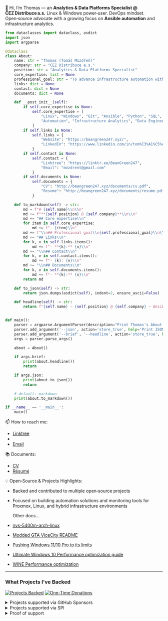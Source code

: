 👋 Hi, I’m Thomas — an **Analytics & Data Platforms Specialist @ ČEZ Distribuce a.s.**
Linux & Windows power‑user. DevOps mindset. Open‑source advocate with a growing focus on **Ansible automation** and infrastructure analytics.

```python
from dataclasses import dataclass, asdict
import json
import argparse

@dataclass
class About:
    name: str = "Thomas (Tomáš Mozdřeň)"
    company: str = "ČEZ Distribuce a.s."
    position: str = "Analytics & Data Platforms Specialist"
    core_expertise: list = None
    professional_goal: str = "To advance infrastructure automation with Ansible and enhance data-driven operations across platforms."
    links: dict = None
    contact: dict = None
    documents: dict = None

    def __post_init__(self):
        if self.core_expertise is None:
            self.core_expertise = [
                "Linux", "Windows", "Git", "Ansible", "Python", "SQL",
                "Automation", "Infrastructure Analytics", "Data Engineering"
            ]
        if self.links is None:
            self.links = {
                "Website": "https://beangreen247.xyz/",
                "LinkedIn": "https://www.linkedin.com/in/tom%C3%A1%C5%A1-mozd%C5%99e%C5%88-3382b71a6/"
            }
        if self.contact is None:
            self.contact = {
                "Linktree": "https://linktr.ee/BeanGreen247",
                "Email": "mozdrent@gmail.com"
            }
        if self.documents is None:
            self.documents = {
                "CV": "http://beangreen247.xyz/documents/cv.pdf",
                "Resume": "http://beangreen247.xyz/documents/resume.pdf"
            }

    def to_markdown(self) -> str:
        md = f"# {self.name}\\n\\n"
        md += f"**{self.position} @ {self.company}**\\n\\n"
        md += "## Core expertise\\n"
        for item in self.core_expertise:
            md += f"- {item}\\n"
        md += f"\\n## Professional goal\\n{self.professional_goal}\\n\\n"
        md += "## Links\\n"
        for k, v in self.links.items():
            md += f"- **{k}:** {v}\\n"
        md += "\\n## Contact\\n"
        for k, v in self.contact.items():
            md += f"- {k}: {v}\\n"
        md += "\\n## Documents\\n"
        for k, v in self.documents.items():
            md += f"- **{k}:** {v}\\n"
        return md

    def to_json(self) -> str:
        return json.dumps(asdict(self), indent=2, ensure_ascii=False)

    def headline(self) -> str:
        return f"{self.name} — {self.position} @ {self.company} — Ansible automation & data platforms"


def main():
    parser = argparse.ArgumentParser(description="Print Thomas's About profile in different formats")
    parser.add_argument('--json', action='store_true', help='Print JSON output')
    parser.add_argument('--brief', '--headline', action='store_true', help='Print a one-line headline')
    args = parser.parse_args()

    about = About()

    if args.brief:
        print(about.headline())
        return

    if args.json:
        print(about.to_json())
        return

    # default: markdown
    print(about.to_markdown())

if __name__ == '__main__':
    main()
```

📫 How to reach me:
* [Linktree](https://linktr.ee/BeanGreen247)
* 
* [Email](mailto:mozdrent@gmail.com)

📚 Documents:
* [CV](http://beangreen247.xyz/documents/cv.pdf)
* [Résumé](http://beangreen247.xyz/documents/resume.pdf)

💡 Open‑Source & Projects Highlights:
* Backed and contributed to multiple open‑source projects
* Focused on building automation solutions and monitoring tools for Proxmox, Linux, and hybrid infrastructure environments

  Other docs...
* [nvs-5400m-arch-linux](https://github.com/BeanGreen247/nvs-5400m-arch-linux)
* [Modded GTA ViceCity README](http://beangreen247.xyz/moddedGamesDocs/README_MODDED_GTA_VC.txt)
* [Pushing Windows 11/10 Pro to its limits](https://docs.google.com/document/d/1CjGxVwnLESVqdD1OwZjAxAjxO6Fh6J_VXPo3jTe8WnA/edit?usp=sharing)
* [Ultimate Windows 10 Performance optimization guide](https://beangreen247.xyz/ultimatewindowsperformanceoptimization.html)
* [WINE Performance optimization](https://beangreen247.xyz/wineperformanceoptimization.html)

---
### What Projects I've Backed

[![Projects Backed](https://img.shields.io/badge/dynamic/json?url=https://gist.githubusercontent.com/BeanGreen247/9d4390c70565eeda217a4a2e72d33fec/raw/e883d1dd286cd10459b6d1da8644fbf8eed55f66/sponsored_projects.json&label=projects%20backed&query=$.totals.count)](#)
[![One-Time Donations](https://img.shields.io/badge/dynamic/json?url=https://gist.githubusercontent.com/BeanGreen247/9d4390c70565eeda217a4a2e72d33fec/raw/e883d1dd286cd10459b6d1da8644fbf8eed55f66/sponsored_projects.json&label=one-time%20donations&query=$.totals.oneTimeUsd&prefix=$)](#)

<details>
<summary>Projects supported via GitHub Sponsors</summary>
  
* Armbian → [https://github.com/sponsors/armbian?frequency=one-time\&sponsor=BeanGreen247](https://github.com/sponsors/armbian?frequency=one-time&sponsor=BeanGreen247)
* Thomas Adam (fvwm maintainer) → [https://github.com/sponsors/ThomasAdam?frequency=one-time\&sponsor=BeanGreen247](https://github.com/sponsors/ThomasAdam?frequency=one-time&sponsor=BeanGreen247)
* coletdjnz (yt-dlp maintainer) → [https://github.com/sponsors/coletdjnz?frequency=one-time\&sponsor=BeanGreen247](https://github.com/sponsors/coletdjnz?frequency=one-time&sponsor=BeanGreen247)
* Rem0o (FanControl maintainer) → [https://github.com/sponsors/Rem0o?frequency=one-time\&sponsor=BeanGreen247](https://github.com/sponsors/Rem0o?frequency=one-time\&sponsor=BeanGreen247)

</details>

<details>
<summary>Projects supported via SPI</summary>

* SPI General Donation  
* Arch Linux  
* Debian Project Donation  
* FFmpeg  
* LibreOffice  
* MinGW  
* OpenSSL Foundation  
* OpenZFS  
* PostgreSQL General Contribution  
* systemd  

[Donate via SPI](https://co.clickandpledge.com/advanced/default.aspx?wid=34115)

</details>

<details>
<summary>Proof of support</summary>

<img width="815" height="598" alt="Snímek obrazovky 2025-09-19 093335" src="https://github.com/user-attachments/assets/a634e78f-f245-43b0-8299-0a54b9efa561" />
<img width="1088" height="993" alt="Snímek obrazovky 2025-09-19 093058" src="https://github.com/user-attachments/assets/88e414ee-4c7a-422d-9a04-bd1b6c61d9a7" />


</details>

